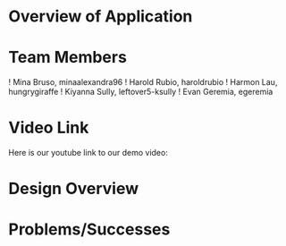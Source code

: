 # Overview of Application


# Team Members
! Mina Bruso, minaalexandra96
! Harold Rubio, haroldrubio
! Harmon Lau, hungrygiraffe
! Kiyanna Sully, leftover5-ksully
! Evan Geremia, egeremia


# Video Link
Here is our youtube link to our demo video: 

# Design Overview


# Problems/Successes

